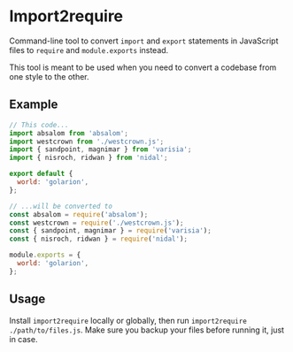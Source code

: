 # Import2require

Command-line tool to convert `import` and `export` statements in JavaScript
files to `require` and `module.exports` instead.

This tool is meant to be used when you need to convert a codebase from one style
to the other.

## Example

```javascript
// This code...
import absalom from 'absalom';
import westcrown from './westcrown.js';
import { sandpoint, magnimar } from 'varisia';
import { nisroch, ridwan } from 'nidal';

export default {
  world: 'golarion',
};

// ...will be converted to
const absalom = require('absalom');
const westcrown = require('./westcrown.js');
const { sandpoint, magnimar } = require('varisia');
const { nisroch, ridwan } = require('nidal');

module.exports = {
  world: 'golarion',
};
```

## Usage

Install `import2require` locally or globally, then run `import2require
./path/to/files.js`. Make sure you backup your files before running it, just in
case.
